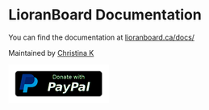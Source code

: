 # LioranBoard Documentation 
You can find the documentation at [lioranboard.ca/docs/](https://lioranboard.ca/docs)

Maintained by [Christina K](https://github.com/christinna9031?tab=repositories)

[![](https://github.com/christinna9031/LioranBoard-Files/blob/main/img/paypal.png?raw=true)](https://www.paypal.com/cgi-bin/webscr?cmd=_s-xclick&hosted_button_id=3YWXYQE3HKWHQ)



 
